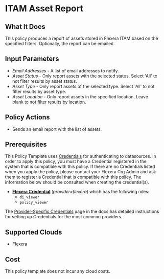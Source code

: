 # ITAM Asset Report

## What It Does

This policy produces a report of assets stored in Flexera ITAM based on the specified filters. Optionally, the report can be emailed.

## Input Parameters

- *Email Addresses* - A list of email addresses to notify.
- *Asset Status* - Only report assets with the selected status. Select 'All' to not filter results by asset status.
- *Asset Type* - Only report assets of the selected type. Select 'All' to not filter results by asset type.
- *Asset Location* - Only report assets in the specified location. Leave blank to not filter results by location.

## Policy Actions

- Sends an email report with the list of assets.

## Prerequisites

This Policy Template uses [Credentials](https://docs.flexera.com/flexera/EN/Automation/ManagingCredentialsExternal.htm) for authenticating to datasources. In order to apply this policy, you must have a Credential registered in the system that is compatible with this policy. If there are no Credentials listed when you apply the policy, please contact your Flexera Org Admin and ask them to register a Credential that is compatible with this policy. The information below should be consulted when creating the credential(s).

- [**Flexera Credential**](https://docs.flexera.com/flexera/EN/Automation/ProviderCredentials.htm) (*provider=flexera*) which has the following roles:
  - `di_viewer`
  - `policy_viewer`

The [Provider-Specific Credentials](https://docs.flexera.com/flexera/EN/Automation/ProviderCredentials.htm) page in the docs has detailed instructions for setting up Credentials for the most common providers.

## Supported Clouds

- Flexera

## Cost

This policy template does not incur any cloud costs.
